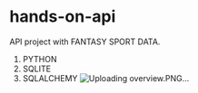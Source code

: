 # hands-on-api
API project with FANTASY SPORT DATA.
1. PYTHON
2. SQLITE
3. SQLALCHEMY
![Uploading overview.PNG…]()
